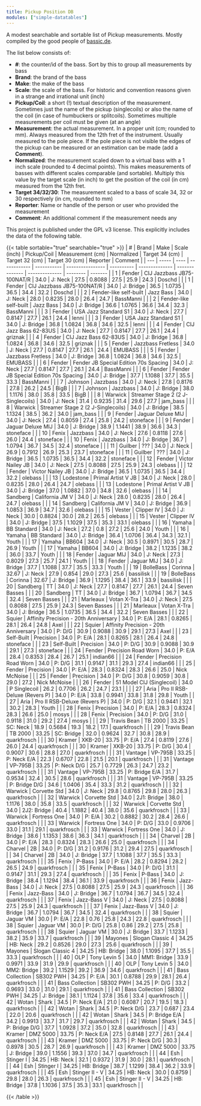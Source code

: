 ```yaml
---
title: Pickup Position DB
modules: ["simple-datatables"]
---
```


A modest searchable and sortable list of Pickup measurements. Mostly compiled by the good people of [bassic.de](https://www.bassic.de/threads/pu-positions-database.14789156/).

The list below consists of:

 * __#__: the counter/id of the bass. Sort by this to group all measurements by bass
 * __Brand__: the brand of the bass
 * __Make__: the make of the bass
 * __Scale__: the scale of the bass. For historic and convention reasons given in a strange and irrational unit (inch)
 * __Pickup/Coil__: a short (!) textual description of the measurement. Sometimes just the name of the pickup (singlecoils) or also the name of the coil (in case of humbuckers or splitcoils). Sometimes multiple measurements per coil must be given (at an angle)
 * __Measurement__: the actual measurement. In a proper unit (cm; rounded to mm). Always measured from the 12th fret of the instrument. Usually measured to the pole piece. If the pole piece is not visible the edges of the pickup can be measured or an estimation can be made (add a __Comment__).
 * __Normalized__: the measurement scaled down to a virtual bass with a 1 inch scale (rounded to 4 decimal points). This makes measurements of basses with different scales comparable (and sortable). Multiply this value by the target scale (in inch) to get the position of the coil (in cm) measured from the 12th fret.
 * __Target 34/32/30__: The measurement scaled to a bass of scale 34, 32 or 30 respectively (in cm, rounded to mm)
 * __Reporter__: Name or handle of the person or user who provided the measurement
 * __Comment__: An additional comment if the measurement needs any

This project is published under the GPL v3 license. This explicitly includes the data of the following table.

{{< table sortable="true" searchable="true" >}}
|  #  | Brand | Make | Scale (inch) | Pickup/Coil | Measurement (cm) | Normalized | Target 34 (cm) | Target 32 (cm) | Target 30 (cm) | Reporter | Comment |
| --- | ----- | ---- | ------------ | ----------- | ---------------- | ---------- | -------------- | -------------- | -------------- | -------- | ------- |
| 1 | Fender | CIJ Jazzbass JB75-100NAT/R | 34.0 | J: Neck | 27.5 | 0.8088 | 27.5 | 25.9 | 24.3 | Doschd |  |
| 1 | Fender | CIJ Jazzbass JB75-100NAT/R | 34.0 | J: Bridge | 36.5 | 1.0735 | 36.5 | 34.4 | 32.2 | Doschd |  |
| 2 | Fender-like self-built | Jazz Bass | 34.0 | J: Neck | 28.0 | 0.8235 | 28.0 | 26.4 | 24.7 | BassManni |  |
| 2 | Fender-like self-built | Jazz Bass | 34.0 | J: Bridge | 36.6 | 1.0765 | 36.6 | 34.4 | 32.3 | BassManni |  |
| 3 | Fender | USA Jazz Standard S1 | 34.0 | J: Neck | 27.7 | 0.8147 | 27.7 | 26.1 | 24.4 | lenni |  |
| 3 | Fender | USA Jazz Standard S1 | 34.0 | J: Bridge | 36.8 | 1.0824 | 36.8 | 34.6 | 32.5 | lenni |  |
| 4 | Fender | CIJ Jazz Bass 62-83US | 34.0 | J: Neck | 27.7 | 0.8147 | 27.7 | 26.1 | 24.4 | griznak |  |
| 4 | Fender | CIJ Jazz Bass 62-83US | 34.0 | J: Bridge | 36.8 | 1.0824 | 36.8 | 34.6 | 32.5 | griznak |  |
| 5 | Fender | Jazzbass Fretless | 34.0 | J: Neck | 27.7 | 0.8147 | 27.7 | 26.1 | 24.4 | EMUBASS |  |
| 5 | Fender | Jazzbass Fretless | 34.0 | J: Bridge | 36.8 | 1.0824 | 36.8 | 34.6 | 32.5 | EMUBASS |  |
| 6 | Fender | Fender JB Special Edition 70s Spacing | 34.0 | J: Neck | 27.7 | 0.8147 | 27.7 | 26.1 | 24.4 | BassManni |  |
| 6 | Fender | Fender JB Special Edition 70s Spacing | 34.0 | J: Bridge | 37.7 | 1.1088 | 37.7 | 35.5 | 33.3 | BassManni |  |
| 7 | Johnson | Jazzbass | 34.0 | J: Neck | 27.8 | 0.8176 | 27.8 | 26.2 | 24.5 | BigB |  |
| 7 | Johnson | Jazzbass | 34.0 | J: Bridge | 38.0 | 1.1176 | 38.0 | 35.8 | 33.5 | BigB |  |
| 8 | Warwick | Streamer Stage 2 (2 J-Singlecoils) | 34.0 | J: Neck | 31.4 | 0.9235 | 31.4 | 29.6 | 27.7 | jam_bass |  |
| 8 | Warwick | Streamer Stage 2 (2 J-Singlecoils) | 34.0 | J: Bridge | 38.5 | 1.1324 | 38.5 | 36.2 | 34.0 | jam_bass |  |
| 9 | Fender | Jaguar Deluxe MIJ | 34.0 | J: Neck | 27.4 | 0.8059 | 27.4 | 25.8 | 24.2 | stoneface |  |
| 9 | Fender | Jaguar Deluxe MIJ | 34.0 | J: Bridge | 38.9 | 1.1441 | 38.9 | 36.6 | 34.3 | stoneface |  |
| 10 | Fenix | Jazzbass | 34.0 | J: Neck | 27.6 | 0.8118 | 27.6 | 26.0 | 24.4 | stoneface |  |
| 10 | Fenix | Jazzbass | 34.0 | J: Bridge | 36.7 | 1.0794 | 36.7 | 34.5 | 32.4 | stoneface |  |
| 11 | Guilber | ??? | 34.0 | J: Neck | 26.9 | 0.7912 | 26.9 | 25.3 | 23.7 | stoneface |  |
| 11 | Guilber | ??? | 34.0 | J: Bridge | 36.5 | 1.0735 | 36.5 | 34.4 | 32.2 | stoneface |  |
| 12 | Fender | Victor Nailey JB | 34.0 | J: Neck | 27.5 | 0.8088 | 27.5 | 25.9 | 24.3 | olebass |  |
| 12 | Fender | Victor Nailey JB | 34.0 | J: Bridge | 36.5 | 1.0735 | 36.5 | 34.4 | 32.2 | olebass |  |
| 13 | Lodestone | Primal Artist V JB | 34.0 | J: Neck | 28.0 | 0.8235 | 28.0 | 26.4 | 24.7 | olebass |  |
| 13 | Lodestone | Primal Artist V JB | 34.0 | J: Bridge | 37.0 | 1.0882 | 37.0 | 34.8 | 32.6 | olebass |  |
| 14 | Sandberg | California JM V | 34.0 | J: Neck | 28.0 | 0.8235 | 28.0 | 26.4 | 24.7 | olebass |  |
| 14 | Sandberg | California JM V | 34.0 | J: Bridge | 36.9 | 1.0853 | 36.9 | 34.7 | 32.6 | olebass |  |
| 15 | Vester | Clipper IV | 34.0 | J: Neck | 30.0 | 0.8824 | 30.0 | 28.2 | 26.5 | olebass |  |
| 15 | Vester | Clipper IV | 34.0 | J: Bridge | 37.5 | 1.1029 | 37.5 | 35.3 | 33.1 | olebass |  |
| 16 | Yamaha | BB Standard | 34.0 | J: Neck | 27.2 | 0.8 | 27.2 | 25.6 | 24.0 | Youth |  |
| 16 | Yamaha | BB Standard | 34.0 | J: Bridge | 36.4 | 1.0706 | 36.4 | 34.3 | 32.1 | Youth |  |
| 17 | Yamaha | BB604 | 34.0 | J: Neck | 30.5 | 0.8971 | 30.5 | 28.7 | 26.9 | Youth |  |
| 17 | Yamaha | BB604 | 34.0 | J: Bridge | 38.2 | 1.1235 | 38.2 | 36.0 | 33.7 | Youth |  |
| 18 | Fender | Jaguar MIJ | 34.0 | J: Neck | 27.3 | 0.8029 | 27.3 | 25.7 | 24.1 | Youth |  |
| 18 | Fender | Jaguar MIJ | 34.0 | J: Bridge | 37.7 | 1.1088 | 37.7 | 35.5 | 33.3 | Youth |  |
| 19 | BolleBass | Corinna | 32.67 | J: Neck | 27.9 | 0.854 | 29.0 | 27.3 | 25.6 | bassilisk |  |
| 19 | BolleBass | Corinna | 32.67 | J: Bridge | 36.9 | 1.1295 | 38.4 | 36.1 | 33.9 | bassilisk |  |
| 20 | Sandberg | TT | 34.0 | J: Neck | 27.7 | 0.8147 | 27.7 | 26.1 | 24.4 | Seven Basses |  |
| 20 | Sandberg | TT | 34.0 | J: Bridge | 36.7 | 1.0794 | 36.7 | 34.5 | 32.4 | Seven Basses |  |
| 21 | Marleaux | Votan X-Tra | 34.0 | J: Neck | 27.5 | 0.8088 | 27.5 | 25.9 | 24.3 | Seven Basses |  |
| 21 | Marleaux | Votan X-Tra | 34.0 | J: Bridge | 36.5 | 1.0735 | 36.5 | 34.4 | 32.2 | Seven Basses |  |
| 22 | Squier | Affinity Precision - 20th Anniversary | 34.0 | P: E/A | 28.1 | 0.8265 | 28.1 | 26.4 | 24.8 | Axel |  |
| 22 | Squier | Affinity Precision - 20th Anniversary | 34.0 | P: D/G | 30.9 | 0.9088 | 30.9 | 29.1 | 27.3 | Axel |  |
| 23 | Self-Built | Precision | 34.0 | P: E/A | 28.1 | 0.8265 | 28.1 | 26.4 | 24.8 | stoneface |  |
| 23 | Self-Built | Precision | 34.0 | P: D/G | 30.9 | 0.9088 | 30.9 | 29.1 | 27.3 | stoneface |  |
| 24 | Fender | Precision Road Worn | 34.0 | P: E/A | 28.4 | 0.8353 | 28.4 | 26.7 | 25.1 | indian66 |  |
| 24 | Fender | Precision Road Worn | 34.0 | P: D/G | 31.1 | 0.9147 | 31.1 | 29.3 | 27.4 | indian66 |  |
| 25 | Fender | Precision | 34.0 | P: E/A | 28.3 | 0.8324 | 28.3 | 26.6 | 25.0 | Nick McNoise |  |
| 25 | Fender | Precision | 34.0 | P: D/G | 30.8 | 0.9059 | 30.8 | 29.0 | 27.2 | Nick McNoise |  |
| 26 | Fender | 51 Model CIJ (Singlecoil) | 34.0 | P Singlecoil | 26.2 | 0.7706 | 26.2 | 24.7 | 23.1 |  |  |
| 27 | Aria | Pro II RSB-Deluxe (Revers P) | 34.0 | P: E/A | 33.8 | 0.9941 | 33.8 | 31.8 | 29.8 | Youth |  |
| 27 | Aria | Pro II RSB-Deluxe (Revers P) | 34.0 | P: D/G | 32.1 | 0.9441 | 32.1 | 30.2 | 28.3 | Youth |  |
| 28 | Fenix | Precision | 34.0 | P: E/A | 28.3 | 0.8324 | 28.3 | 26.6 | 25.0 | mosys |  |
| 28 | Fenix | Precision | 34.0 | P: D/G | 31.0 | 0.9118 | 31.0 | 29.2 | 27.4 | mosys |  |
| 29 | Travis Bean | TB 2000 | 33.25 | SC: Neck | 18.9 | 0.5684 | 19.3 | 18.2 | 17.1 | quarkfrosch |  |
| 29 | Travis Bean | TB 2000 | 33.25 | SC: Bridge | 32.0 | 0.9624 | 32.7 | 30.8 | 28.9 | quarkfrosch |  |
| 30 | Kramer | XKB-20 | 33.75 | P: E/A | 27.4 | 0.8119 | 27.6 | 26.0 | 24.4 | quarkfrosch |  |
| 30 | Kramer | XKB-20 | 33.75 | P: D/G | 30.4 | 0.9007 | 30.6 | 28.8 | 27.0 | quarkfrosch |  |
| 31 | Vantage | VP-795B | 33.25 | P: Neck E/A | 22.3 | 0.6707 | 22.8 | 21.5 | 20.1 | quarkfrosch |  |
| 31 | Vantage | VP-795B | 33.25 | P: Neck D/G | 25.7 | 0.7729 | 26.3 | 24.7 | 23.2 | quarkfrosch |  |
| 31 | Vantage | VP-795B | 33.25 | P: Bridge E/A | 31.7 | 0.9534 | 32.4 | 30.5 | 28.6 | quarkfrosch |  |
| 31 | Vantage | VP-795B | 33.25 | P: Bridge D/G | 34.6 | 1.0406 | 35.4 | 33.3 | 31.2 | quarkfrosch |  |
| 32 | Warwick | Corvette Std | 34.0 | J: Neck | 29.8 | 0.8765 | 29.8 | 28.0 | 26.3 | quarkfrosch |  |
| 32 | Warwick | Corvette Std | 34.0 | 2J1: Bridge | 38.0 | 1.1176 | 38.0 | 35.8 | 33.5 | quarkfrosch |  |
| 32 | Warwick | Corvette Std | 34.0 | 2J2: Bridge | 40.4 | 1.1882 | 40.4 | 38.0 | 35.6 | quarkfrosch |  |
| 33 | Warwick | Fortress One | 34.0 | P: E/A | 30.2 | 0.8882 | 30.2 | 28.4 | 26.6 | quarkfrosch |  |
| 33 | Warwick | Fortress One | 34.0 | P: D/G | 33.0 | 0.9706 | 33.0 | 31.1 | 29.1 | quarkfrosch |  |
| 33 | Warwick | Fortress One | 34.0 | J: Bridge | 38.6 | 1.1353 | 38.6 | 36.3 | 34.1 | quarkfrosch |  |
| 34 | Charvel | 2B | 34.0 | P: E/A | 28.3 | 0.8324 | 28.3 | 26.6 | 25.0 | quarkfrosch |  |
| 34 | Charvel | 2B | 34.0 | P: D/G | 31.2 | 0.9176 | 31.2 | 29.4 | 27.5 | quarkfrosch |  |
| 34 | Charvel | 2B | 34.0 | J: Bridge | 37.7 | 1.1088 | 37.7 | 35.5 | 33.3 | quarkfrosch |  |
| 35 | Fenix | P-Bass | 34.0 | P: E/A | 28.2 | 0.8294 | 28.2 | 26.5 | 24.9 | quarkfrosch |  |
| 35 | Fenix | P-Bass | 34.0 | P: D/G | 31.1 | 0.9147 | 31.1 | 29.3 | 27.4 | quarkfrosch |  |
| 35 | Fenix | P-Bass | 34.0 | J: Bridge | 38.4 | 1.1294 | 38.4 | 36.1 | 33.9 | quarkfrosch |  |
| 36 | Fenix | Jazz-Bass | 34.0 | J: Neck | 27.5 | 0.8088 | 27.5 | 25.9 | 24.3 | quarkfrosch |  |
| 36 | Fenix | Jazz-Bass | 34.0 | J: Bridge | 36.7 | 1.0794 | 36.7 | 34.5 | 32.4 | quarkfrosch |  |
| 37 | Fenix | Jazz-Bass V | 34.0 | J: Neck | 27.5 | 0.8088 | 27.5 | 25.9 | 24.3 | quarkfrosch |  |
| 37 | Fenix | Jazz-Bass V | 34.0 | J: Bridge | 36.7 | 1.0794 | 36.7 | 34.5 | 32.4 | quarkfrosch |  |
| 38 | Squier | Jaguar VM | 30.0 | P: E/A | 22.8 | 0.76 | 25.8 | 24.3 | 22.8 | quarkfrosch |  |
| 38 | Squier | Jaguar VM | 30.0 | P: D/G | 25.8 | 0.86 | 29.2 | 27.5 | 25.8 | quarkfrosch |  |
| 38 | Squier | Jaguar VM | 30.0 | J: Bridge | 33.7 | 1.1233 | 38.2 | 35.9 | 33.7 | quarkfrosch |  |
| 39 | Mayones | Slogan Classic 4 | 34.25 | HB: Neck | 29.2 | 0.8526 | 29.0 | 27.3 | 25.6 | quarkfrosch |  |
| 39 | Mayones | Slogan Classic 4 | 34.25 | HB: Bridge | 38.0 | 1.1095 | 37.7 | 35.5 | 33.3 | quarkfrosch |  |
| 40 | OLP | Tony Levin 5 | 34.0 | MM1: Bridge | 33.9 | 0.9971 | 33.9 | 31.9 | 29.9 | quarkfrosch |  |
| 40 | OLP | Tony Levin 5 | 34.0 | MM2: Bridge | 39.2 | 1.1529 | 39.2 | 36.9 | 34.6 | quarkfrosch |  |
| 41 | Bass Collection | SB302 PWH | 34.25 | P: E/A | 30.1 | 0.8788 | 29.9 | 28.1 | 26.4 | quarkfrosch |  |
| 41 | Bass Collection | SB302 PWH | 34.25 | P: D/G | 33.2 | 0.9693 | 33.0 | 31.0 | 29.1 | quarkfrosch |  |
| 41 | Bass Collection | SB302 PWH | 34.25 | J: Bridge | 38.1 | 1.1124 | 37.8 | 35.6 | 33.4 | quarkfrosch |  |
| 42 | Wotan | Shark | 34.5 | P: Neck E/A | 21.0 | 0.6087 | 20.7 | 19.5 | 18.3 | quarkfrosch |  |
| 42 | Wotan | Shark | 34.5 | P: Neck D/G | 23.7 | 0.687 | 23.4 | 22.0 | 20.6 | quarkfrosch |  |
| 42 | Wotan | Shark | 34.5 | P: Bridge E/A | 34.2 | 0.9913 | 33.7 | 31.7 | 29.7 | quarkfrosch |  |
| 42 | Wotan | Shark | 34.5 | P: Bridge D/G | 37.7 | 1.0928 | 37.2 | 35.0 | 32.8 | quarkfrosch |  |
| 43 | Kramer | DMZ 5000 | 33.75 | P: Neck E/A | 27.5 | 0.8148 | 27.7 | 26.1 | 24.4 | quarkfrosch |  |
| 43 | Kramer | DMZ 5000 | 33.75 | P: Neck D/G | 30.3 | 0.8978 | 30.5 | 28.7 | 26.9 | quarkfrosch |  |
| 43 | Kramer | DMZ 5000 | 33.75 | J: Bridge | 39.0 | 1.1556 | 39.3 | 37.0 | 34.7 | quarkfrosch |  |
| 44 | Esh | Stinger I | 34.25 | HB: Neck | 32.1 | 0.9372 | 31.9 | 30.0 | 28.1 | quarkfrosch |  |
| 44 | Esh | Stinger I | 34.25 | HB: Bridge | 38.7 | 1.1299 | 38.4 | 36.2 | 33.9 | quarkfrosch |  |
| 45 | Esh | Stinger II - V | 34.25 | HB: Neck | 30.0 | 0.8759 | 29.8 | 28.0 | 26.3 | quarkfrosch |  |
| 45 | Esh | Stinger II - V | 34.25 | HB: Bridge | 37.8 | 1.1036 | 37.5 | 35.3 | 33.1 | quarkfrosch |  |

{{< /table >}}
